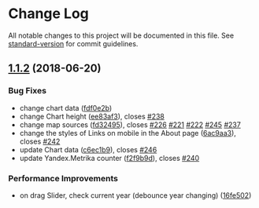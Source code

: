 # Change Log

All notable changes to this project will be documented in this file. See [standard-version](https://github.com/conventional-changelog/standard-version) for commit guidelines.

<a name="1.1.2"></a>
## [1.1.2](http://gitlab.urbica.co:2222/gulag/front/compare/v1.1.1...v1.1.2) (2018-06-20)


### Bug Fixes

* change chart data ([fdf0e2b](http://gitlab.urbica.co:2222/gulag/front/commit/fdf0e2b))
* change Chart height ([ee83af3](http://gitlab.urbica.co:2222/gulag/front/commit/ee83af3)), closes [#238](http://gitlab.urbica.co:2222/gulag/front/issues/238)
* change map sources ([fd32495](http://gitlab.urbica.co:2222/gulag/front/commit/fd32495)), closes [#226](http://gitlab.urbica.co:2222/gulag/front/issues/226) [#221](http://gitlab.urbica.co:2222/gulag/front/issues/221) [#222](http://gitlab.urbica.co:2222/gulag/front/issues/222) [#245](http://gitlab.urbica.co:2222/gulag/front/issues/245) [#237](http://gitlab.urbica.co:2222/gulag/front/issues/237)
* change the styles of Links on mobile in the About page ([6ac9aa3](http://gitlab.urbica.co:2222/gulag/front/commit/6ac9aa3)), closes [#242](http://gitlab.urbica.co:2222/gulag/front/issues/242)
* update Chart data ([c6ec1b9](http://gitlab.urbica.co:2222/gulag/front/commit/c6ec1b9)), closes [#246](http://gitlab.urbica.co:2222/gulag/front/issues/246)
* update Yandex.Metrika counter ([f2f9b9d](http://gitlab.urbica.co:2222/gulag/front/commit/f2f9b9d)), closes [#240](http://gitlab.urbica.co:2222/gulag/front/issues/240)


### Performance Improvements

* on drag Slider, check current year  (debounce year changing) ([16fe502](http://gitlab.urbica.co:2222/gulag/front/commit/16fe502))
